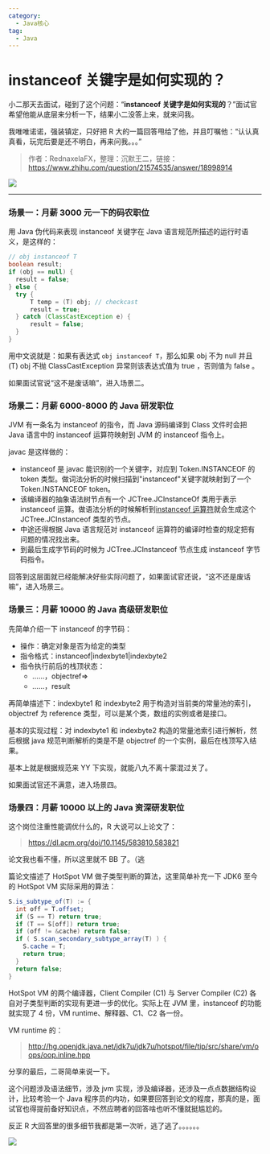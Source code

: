 ```yaml
---
category:
  - Java核心
tag:
  - Java
---
```


# instanceof 关键字是如何实现的？

小二那天去面试，碰到了这个问题：“**instanceof 关键字是如何实现的**？”面试官希望他能从底层来分析一下，结果小二没答上来，就来问我。

我唯唯诺诺，强装镇定，只好把 R 大的一篇回答甩给了他，并且叮嘱他：“认认真真看，玩完后要是还不明白，再来问我。。。”

> 作者：RednaxelaFX，整理：沉默王二，链接：https://www.zhihu.com/question/21574535/answer/18998914

![](http://cdn.tobebetterjavaer.com/tobebetterjavaer/images/basic-extra-meal/instanceof-jvm-b676fee6-bfd4-4ae9-9c7b-e488e345f775.gif)

---

### 场景一：月薪 3000 元一下的码农职位

用 Java 伪代码来表现 instanceof 关键字在 Java 语言规范所描述的运行时语义，是这样的：

```java
// obj instanceof T
boolean result;
if (obj == null) {
  result = false;
} else {
  try {
      T temp = (T) obj; // checkcast
      result = true;
  } catch (ClassCastException e) {
      result = false;
  }
}
```

用中文说就是：如果有表达式 `obj instanceof T`，那么如果 obj 不为 null 并且 (T) obj 不抛 ClassCastException 异常则该表达式值为 true ，否则值为 false 。

如果面试官说“这不是废话嘛”，进入场景二。

### 场景二：月薪 6000-8000 的 Java 研发职位

JVM 有一条名为 instanceof 的指令，而 Java 源码编译到 Class 文件时会把 Java 语言中的 instanceof 运算符映射到 JVM 的 instanceof 指令上。

javac 是这样做的：

- instanceof 是 javac 能识别的一个关键字，对应到 Token.INSTANCEOF 的 token 类型。做词法分析的时候扫描到"instanceof"关键字就映射到了一个 Token.INSTANCEOF token。
- 该编译器的抽象语法树节点有一个 JCTree.JCInstanceOf 类用于表示 instanceof 运算。做语法分析的时候解析到[instanceof 运算符](https://tobebetterjavaer.com/oo/instanceof.html)就会生成这个 JCTree.JCInstanceof 类型的节点。
- 中途还得根据 Java 语言规范对 instanceof 运算符的编译时检查的规定把有问题的情况找出来。
- 到最后生成字节码的时候为 JCTree.JCInstanceof 节点生成 instanceof 字节码指令。

回答到这层面就已经能解决好些实际问题了，如果面试官还说，“这不还是废话嘛”，进入场景三。

### 场景三：月薪 10000 的 Java 高级研发职位

先简单介绍一下 instanceof 的字节码：

- 操作：确定对象是否为给定的类型
- 指令格式：instanceof|indexbyte1|indexbyte2
- 指令执行前后的栈顶状态：
  - ……，objectref=>
  - ……，result

再简单描述下：indexbyte1 和 indexbyte2 用于构造对当前类的常量池的索引，objectref 为 reference 类型，可以是某个类，数组的实例或者是接口。

基本的实现过程：对 indexbyte1 和 indexbyte2 构造的常量池索引进行解析，然后根据 java 规范判断解析的类是不是 objectref 的一个实例，最后在栈顶写入结果。

基本上就是根据规范来 YY 下实现，就能八九不离十蒙混过关了。

如果面试官还不满意，进入场景四。

### 场景四：月薪 10000 以上的 Java 资深研发职位

这个岗位注重性能调优什么的，R 大说可以上论文了：

> https://dl.acm.org/doi/10.1145/583810.583821

论文我也看不懂，所以这里就不 BB 了。（逃

篇论文描述了 HotSpot VM 做子类型判断的算法，这里简单补充一下 JDK6 至今的 HotSpot VM 实际采用的算法：

```java
S.is_subtype_of(T) := {
  int off = T.offset;
  if (S == T) return true;
  if (T == S[off]) return true;
  if (off != &cache) return false;
  if ( S.scan_secondary_subtype_array(T) ) {
    S.cache = T;
    return true;
  }
  return false;
}
```

HotSpot VM 的两个编译器，Client Compiler (C1) 与 Server Compiler (C2) 各自对子类型判断的实现有更进一步的优化。实际上在 JVM 里，instanceof 的功能就实现了 4 份，VM runtime、解释器、C1、C2 各一份。

VM runtime 的：

> http://hg.openjdk.java.net/jdk7u/jdk7u/hotspot/file/tip/src/share/vm/oops/oop.inline.hpp

分享的最后，二哥简单来说一下。

这个问题涉及语法细节，涉及 jvm 实现，涉及编译器，还涉及一点点数据结构设计，比较考验一个 Java 程序员的内功，如果要回答到论文的程度，那真的是，面试官也得提前备好知识点，不然应聘者的回答啥也听不懂就挺尴尬的。

反正 R 大回答里的很多细节我都是第一次听，逃了逃了。。。。。。

![](http://cdn.tobebetterjavaer.com/tobebetterjavaer/images/xingbiaogongzhonghao.png)
